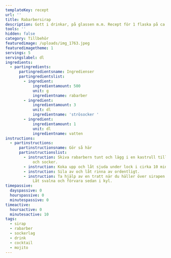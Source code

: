 ```yaml
---
templateKey: recept
url: ''
title: Rabarbersirap
description: Gott i drinkar, på glassen m.m. Recept för 1 flaska på ca. 0,5 liter.
tools: ''
hidden: false
category: Tillbehör
featuredimage: /uploads/img_1763.jpeg
featuredimagetheme: 1
servings: 5
servingslabel: dl
ingredients:
  - partingredients:
      partingredientsname: Ingredienser
      partingredientslist:
        - ingredient:
            ingredientamount: 500
            unit: g
            ingredientname: rabarber
        - ingredient:
            ingredientamount: 3
            unit: dl
            ingredientname: 'strösocker '
        - ingredient:
            ingredientamount: 1
            unit: dl
            ingredientname: vatten
instructions:
  - partinstructions:
      partinstructionsname: Gör så här
      partinstructionslist:
        - instruction: Skiva rabarbern tunt och lägg i en kastrull tillsammans med vatten
            och socker.
        - instruction: Koka upp och låt sjuda under lock i cirka 10 minuter.
        - instruction: Sila av och låt rinna av ordentligt.
        - instruction: Ta hjälp av en tratt när du häller över sirapen i en glasflaska.
            Låt svalna och förvara sedan i kyl.
timepassive:
  dayspassive: 0
  hourspassive: 0
  minutespassive: 0
timeactive:
  hoursactive: 0
  minutesactive: 10
tags:
  - sirap
  - rabarber
  - sockerlag
  - drink
  - cocktail
  - mojito
---
```

